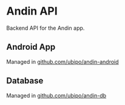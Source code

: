 # Andin API

Backend API for the Andin app.

## Android App

Managed in [github.com/ubipo/andin-android](https://github.com/ubipo/andin-android)

## Database

Managed in [github.com/ubipo/andin-db](https://github.com/ubipo/andin-db)
